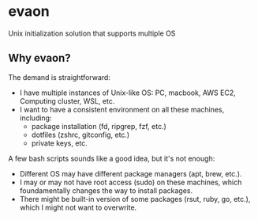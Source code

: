 # evaon

Unix initialization solution that supports multiple OS

## Why evaon?

The demand is straightforward:

- I have multiple instances of Unix-like OS: PC, macbook, AWS EC2, Computing cluster, WSL, etc.
- I want to have a consistent environment on all these machines, including:
  - package installation (fd, ripgrep, fzf, etc.)
  - dotfiles (zshrc, gitconfig, etc.)
  - private keys, etc.

A few bash scripts sounds like a good idea, but it's not enough:

- Different OS may have different package managers (apt, brew, etc.).
- I may or may not have root access (sudo) on these machines, which foundamentally changes the way to install packages.
- There might be built-in version of some packages (rsut, ruby, go, etc.), which I might not want to overwrite.
